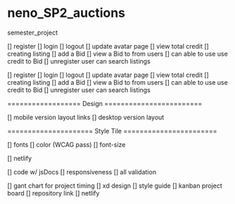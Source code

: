 # neno_SP2_auctions

semester_project

<!-- ============================== Task to do: ============================ -->

[] register
[] login
[] logout
[] update avatar page
[] view total credit
[] creating listing
[] add a Bid
[] view a Bid to from users
[] can able to use use credit to Bid
[] unregister user can search listings

<!-- ===================== Functionality ====================== -->

[] register
[] login
[] logout
[] update avatar page
[] view total credit
[] creating listing
[] add a Bid
[] view a Bid to from users
[] can able to use use credit to Bid
[] unregister user can search listings

================== Design ========================

[] mobile version layout links
[] desktop version layout

===================== Style Tile =======================

[] fonts
[] color (WCAG pass)
[] font-size

<!-- ================ Hosting ===================== -->

[] netlify

<!-- ================== Others ================ -->

[] code w/ jsDocs
[] responsiveness
[] all validation

<!-- ================ Required links ================== -->

[] gant chart for project timing
[] xd design
[] style guide
[] kanban project board
[] repository link
[] netlify

<!-- ________________________________ the-End ________________________________ -->

